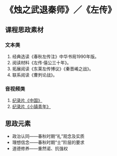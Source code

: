 # 《烛之武退秦师》／《左传》

## 课程思政素材

### 文本类

1. 经典选读《春秋左传注》中华书局1990年版。
2. 阅读材料《左传·僖公三十年》。
3. 拓展阅读《东莱左传博议》《秦晋崤之战》。
4. 联系阅读《曹刿论战》。

### 音视频类

1. [纪录片《中国》](https://www.mgtv.com/b/353229/10506911.html?fpa=2200&fpos=&lastp=ch_doc)
2. [纪录片《小镇青年》](https://www.mgtv.com/b/444937/16278474.html?lastp=v_progdtl)

## 思政元素

- 政治认同——春秋时期“礼”观念及实质
- 理想信念——春秋时期“士”阶层的要求
- 道德修养——重然诺、抗强权

